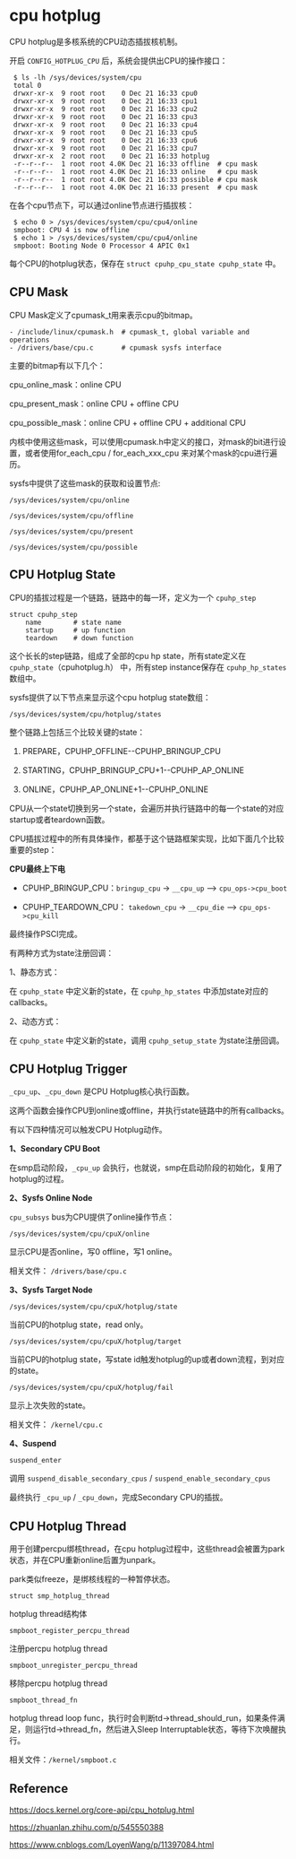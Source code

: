 # cpu hotplug

CPU hotplug是多核系统的CPU动态插拔核机制。

开启 `CONFIG_HOTPLUG_CPU` 后，系统会提供出CPU的操作接口：

```
 $ ls -lh /sys/devices/system/cpu
 total 0
 drwxr-xr-x  9 root root    0 Dec 21 16:33 cpu0
 drwxr-xr-x  9 root root    0 Dec 21 16:33 cpu1
 drwxr-xr-x  9 root root    0 Dec 21 16:33 cpu2
 drwxr-xr-x  9 root root    0 Dec 21 16:33 cpu3
 drwxr-xr-x  9 root root    0 Dec 21 16:33 cpu4
 drwxr-xr-x  9 root root    0 Dec 21 16:33 cpu5
 drwxr-xr-x  9 root root    0 Dec 21 16:33 cpu6
 drwxr-xr-x  9 root root    0 Dec 21 16:33 cpu7
 drwxr-xr-x  2 root root    0 Dec 21 16:33 hotplug
 -r--r--r--  1 root root 4.0K Dec 21 16:33 offline	# cpu mask
 -r--r--r--  1 root root 4.0K Dec 21 16:33 online	# cpu mask
 -r--r--r--  1 root root 4.0K Dec 21 16:33 possible	# cpu mask
 -r--r--r--  1 root root 4.0K Dec 21 16:33 present	# cpu mask
```

在各个cpu节点下，可以通过online节点进行插拔核：

```
 $ echo 0 > /sys/devices/system/cpu/cpu4/online
 smpboot: CPU 4 is now offline
 $ echo 1 > /sys/devices/system/cpu/cpu4/online
 smpboot: Booting Node 0 Processor 4 APIC 0x1
```

每个CPU的hotplug状态，保存在 `struct cpuhp_cpu_state cpuhp_state` 中。

## CPU Mask

CPU Mask定义了cpumask_t用来表示cpu的bitmap。

```
- /include/linux/cpumask.h	# cpumask_t, global variable and operations
- /drivers/base/cpu.c		# cpumask sysfs interface
```

主要的bitmap有以下几个：

cpu_online_mask：online CPU

cpu_present_mask：online CPU + offline CPU

cpu_possible_mask：online CPU + offline CPU + additional CPU

内核中使用这些mask，可以使用cpumask.h中定义的接口，对mask的bit进行设置，或者使用for_each_cpu / for_each_xxx_cpu 来对某个mask的cpu进行遍历。

sysfs中提供了这些mask的获取和设置节点:

`/sys/devices/system/cpu/online`

`/sys/devices/system/cpu/offline`

`/sys/devices/system/cpu/present`

`/sys/devices/system/cpu/possible`

## CPU Hotplug State

CPU的插拔过程是一个链路，链路中的每一环，定义为一个 `cpuhp_step`

```
struct cpuhp_step
	name		# state name
	startup		# up function
	teardown	# down function
```

这个长长的step链路，组成了全部的cpu hp state，所有state定义在 `cpuhp_state`（cpuhotplug.h） 中，所有step instance保存在 `cpuhp_hp_states` 数组中。

sysfs提供了以下节点来显示这个cpu hotplug state数组：

`/sys/devices/system/cpu/hotplug/states`

整个链路上包括三个比较关键的state：

1. PREPARE，CPUHP_OFFLINE--CPUHP_BRINGUP_CPU

2. STARTING，CPUHP_BRINGUP_CPU+1--CPUHP_AP_ONLINE

3. ONLINE，CPUHP_AP_ONLINE+1--CPUHP_ONLINE

CPU从一个state切换到另一个state，会遍历并执行链路中的每一个state的对应startup或者teardown函数。

CPU插拔过程中的所有具体操作，都基于这个链路框架实现，比如下面几个比较重要的step：

**CPU最终上下电**

- CPUHP_BRINGUP_CPU：`bringup_cpu` -> `__cpu_up` --> `cpu_ops->cpu_boot`

- CPUHP_TEARDOWN_CPU： `takedown_cpu` -> `__cpu_die` --> `cpu_ops->cpu_kill`

最终操作PSCI完成。

有两种方式为state注册回调：

1、静态方式：

在 `cpuhp_state` 中定义新的state，在 `cpuhp_hp_states` 中添加state对应的callbacks。

2、动态方式：

在 `cpuhp_state` 中定义新的state，调用 `cpuhp_setup_state` 为state注册回调。

## CPU Hotplug Trigger

`_cpu_up`、`_cpu_down` 是CPU Hotplug核心执行函数。

这两个函数会操作CPU到online或offline，并执行state链路中的所有callbacks。

有以下四种情况可以触发CPU Hotplug动作。

**1、Secondary CPU Boot**

在smp启动阶段，`_cpu_up` 会执行，也就说，smp在启动阶段的初始化，复用了hotplug的过程。

**2、Sysfs Online Node**

`cpu_subsys` bus为CPU提供了online操作节点：

`/sys/devices/system/cpu/cpuX/online`

显示CPU是否online，写0 offline，写1 online。

相关文件： `/drivers/base/cpu.c`

**3、Sysfs Target Node**

`/sys/devices/system/cpu/cpuX/hotplug/state`

当前CPU的hotplug state，read only。

`/sys/devices/system/cpu/cpuX/hotplug/target`

当前CPU的hotplug state，写state id触发hotplug的up或者down流程，到对应的state。

`/sys/devices/system/cpu/cpuX/hotplug/fail`

显示上次失败的state。

相关文件： `/kernel/cpu.c`

**4、Suspend**

`suspend_enter`

调用 `suspend_disable_secondary_cpus` / `suspend_enable_secondary_cpus`

最终执行 `_cpu_up` / `_cpu_down`，完成Secondary CPU的插拔。

## CPU Hotplug Thread

用于创建percpu绑核thread，在cpu hotplug过程中，这些thread会被置为park状态，并在CPU重新online后置为unpark。

park类似freeze，是绑核线程的一种暂停状态。

`struct smp_hotplug_thread`

hotplug thread结构体

`smpboot_register_percpu_thread`

注册percpu hotplug thread

`smpboot_unregister_percpu_thread`

移除percpu hotplug thread

`smpboot_thread_fn`

hotplug thread loop func，执行时会判断td->thread_should_run，如果条件满足，则运行td->thread_fn，然后进入Sleep Interruptable状态，等待下次唤醒执行。

相关文件：`/kernel/smpboot.c`

## Reference

<https://docs.kernel.org/core-api/cpu_hotplug.html>

<https://zhuanlan.zhihu.com/p/545550388>

<https://www.cnblogs.com/LoyenWang/p/11397084.html>